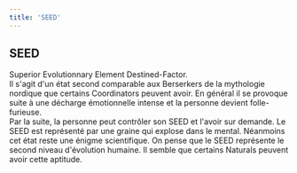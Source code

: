 ```yaml
---
title: 'SEED'
---
```


SEED
----

Superior Evolutionnary Element Destined-Factor.  
Il s'agit d'un état second comparable aux Berserkers de la mythologie nordique que certains Coordinators peuvent avoir. En général il se provoque suite à une décharge émotionnelle intense et la personne devient folle-furieuse.   
Par la suite, la personne peut contrôler son SEED et l'avoir sur demande. Le SEED est représenté par une graine qui explose dans le mental. Néanmoins cet état reste une énigme scientifique. On pense que le SEED représente le second niveau d'évolution humaine. Il semble que certains Naturals peuvent avoir cette aptitude.

